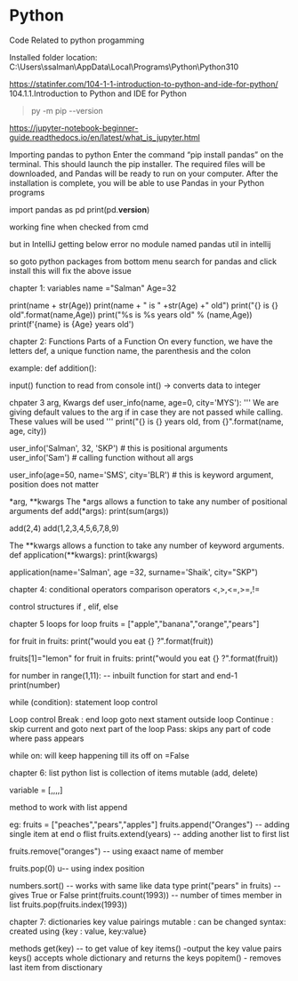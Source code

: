 # Python
Code Related to python progamming


Installed folder location:
C:\Users\ssalman\AppData\Local\Programs\Python\Python310


https://statinfer.com/104-1-1-introduction-to-python-and-ide-for-python/
104.1.1.Introduction to Python and IDE for Python

>py -m pip --version

https://jupyter-notebook-beginner-guide.readthedocs.io/en/latest/what_is_jupyter.html

Importing pandas to python
Enter the command “pip install pandas” on the terminal. This should launch the pip installer. 
The required files will be downloaded, and Pandas will be ready to run on your computer.
After the installation is complete, you will be able to use Pandas in your Python programs


import pandas as pd
print(pd.__version__)

working fine when checked from cmd

but in IntelliJ getting below error
no module named pandas util in intellij

so goto python packages from bottom menu
search for pandas and click install
this will fix the above issue

chapter 1: variables
name ="Salman"
Age=32

print(name + str(Age))
print(name + " is " +str(Age) +" old")
print("{} is {} old".format(name,Age))
print("%s is %s years old" % (name,Age))
print(f'{name} is {Age} years old')


chapter 2: Functions
Parts of a Function
On every function, we have the letters def, a unique function name, the parenthesis and the colon

example:
def addition():

input() function to read from console
int() -> converts data to integer


chpater 3
arg, Kwargs
def user_info(name, age=0, city='MYS'):
    '''
    We are giving default values to the arg if in case they are not passed while calling.
    These values will be used
    '''
    print("{} is {} years old, from {}".format(name, age, city))
	
user_info('Salman', 32, 'SKP')        # this is positional arguments
user_info('Sam')            # calling function without all args

user_info(age=50, name='SMS', city='BLR')  # this is keyword argument, position does not matter

*arg, **kwargs
The *args allows a function to take any number of positional arguments
def add(*args):
    print(sum(args))


add(2,4)
add(1,2,3,4,5,6,7,8,9)


The **kwargs allows a function to take any number of keyword arguments.
def application(**kwargs):
    print(kwargs)

application(name='Salman', age =32, surname='Shaik', city="SKP")

chapter 4: conditional operators
comparison operators
<,>,<=,>=,!=

control structures
if , elif, else

chapter 5 loops
for loop
fruits = ["apple","banana","orange","pears"]

for fruit in fruits:
    print("would you eat {} ?".format(fruit))

fruits[1]="lemon"
for fruit in fruits:
    print("would you eat {} ?".format(fruit))
	
	
for number in range(1,11):			-- inbuilt function for start and end-1
    print(number)
	
while (condition):
	statement
	loop control

Loop control
Break : end loop goto next stament outside loop
Continue : skip current and goto next part of the loop
Pass: skips any part of code where pass appears


while on:
will keep happening till its off
	on =False

chapter 6: list
python list is collection of items
mutable (add, delete)

variable = [,,,,]

method to work with list
append

eg: fruits = ["peaches","pears","apples"]
fruits.append("Oranges")	-- adding single item at end o flist
fruits.extend(years) -- adding another list to first list

fruits.remove("oranges") -- using exaact name of member

fruits.pop(0) u-- using index position

numbers.sort() -- works with same like data type
print("pears" in fruits)  -- gives True or False
print(fruits.count(1993)) -- number of times member in list
fruits.pop(fruits.index(1993))

chapter 7: dictionaries
key value pairings
mutable : can be changed
syntax: created using {key : value, key:value}
 
methods
get(key)  -- to get value of key
items() -output the key value pairs
keys() accepts whole dictionary and returns the keys
popitem() - removes last item from disctionary